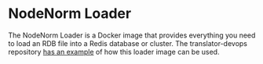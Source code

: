 # NodeNorm Loader

The NodeNorm Loader is a Docker image that provides everything you need
to load an RDB file into a Redis database or cluster. The translator-devops
repository [has an example](https://github.com/helxplatform/translator-devops/pull/768)
of how this loader image can be used.
